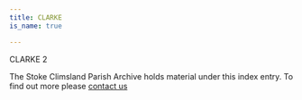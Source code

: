 ```yaml
---
title: CLARKE
is_name: true

---
```


CLARKE 2


The Stoke Climsland Parish Archive holds material under this index entry. To find out more please [contact us](/contact/)
